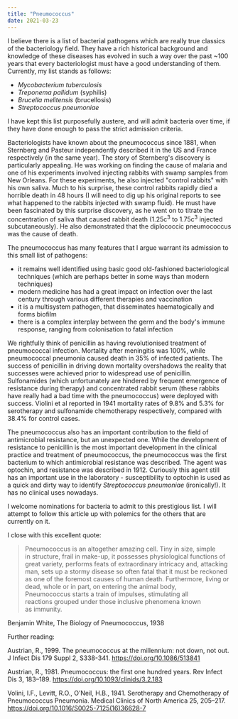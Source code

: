 ```yaml
---
title: "Pneumococcus"
date: 2021-03-23
---
```


I believe there is a list of bacterial pathogens which are really true classics of the bacteriology field. They have a rich historical background and knowledge of these diseases has evolved in such a way over the past ~100 years that every bacteriologist must have a good understanding of them. Currently, my list stands as follows:

- _Mycobacterium tuberculosis_
- _Treponema pallidum_ (syphilis)
- _Brucella melitensis_ (brucellosis)
- _Streptococcus pneumoniae_

I have kept this list purposefully austere, and will admit bacteria over time, if they have done enough to pass the strict admission criteria.

Bacteriologists have known about the pneumococcus since 1881, when Sternberg and Pasteur independently described it in the US and France respectively (in the same year). The story of Sternberg's discovery is particularly appealing. He was working on finding the cause of malaria and one of his experiments involved injecting rabbits with swamp samples from New Orleans. For these experiments, he also injected "control rabbits" with his own saliva. Much to his surprise, these control rabbits rapidly died a horrible death in 48 hours (I will need to dig up his original reports to see what happened to the rabbits injected with swamp fluid). He must have been fascinated by this surprise discovery, as he went on to titrate the concentration of saliva that caused rabbit death (1.25c<sup>3</sup> to 1.75c<sup>3</sup> injected subcutaneously). He also demonstrated that the diplococcic pneumococcus was the cause of death.

The pneumococcus has many features that I argue warrant its admission to this small list of pathogens:

- it remains well identified using basic good old-fashioned bacteriological techniques (which are perhaps better in some ways than modern techniques)
- modern medicine has had a great impact on infection over the last century through various different therapies and vaccination
- it is a multisystem pathogen, that disseminates haematogically and forms biofilm
- there is a complex interplay between the germ and the body's immune response, ranging from colonisation to fatal infection

We rightfully think of penicillin as having revolutionised treatment of pneumococcal infection. Mortality after meningitis was 100%, while pneumococcal pneumonia caused death in 35% of infected patients. The success of penicillin in driving down mortality overshadows the reality that successes were achieved prior to widespread use of penicillin. Sulfonamides (which unfortunately are hindered by frequent emergence of resistance during therapy) and concentrated rabbit serum (these rabbits have really had a bad time with the pneumococcus) were deployed with success. Violini et al reported in 1941 mortality rates of 9.8% and 5.3% for serotherapy and sulfonamide chemotherapy respectively, compared with 38.4% for control cases.

The pneumococcus also has an important contribution to the field of antimicrobial resistance, but an unexpected one. While the development of resistance to penicillin is the most important development in the clinical practice and treatment of pneumococcus, the pneumococcus was the first bacterium to which antimicrobial resistance was described. The agent was optochin, and resistance was described in 1912. Curiously this agent still has an important use in the laboratory - susceptibility to optochin is used as a quick and dirty way to identify _Streptococcus pneumoniae_ (ironically!). It has no clinical uses nowadays.

I welcome nominations for bacteria to admit to this prestigious list. I will attempt to follow this article up with polemics for the others that are currently on it.

I close with this excellent quote:

>Pneumococcus is an altogether amazing cell. Tiny in size, simple in structure, frail in make-up, it possesses physiological functions of great variety, performs feats of extraordinary intricacy and, attacking man, sets up a stormy disease so often fatal that it must be reckoned as one of the foremost causes of human death. Furthermore, living or dead, whole or in part, on entering the animal body, Pneumococcus starts a train of impulses, stimulating all reactions grouped under those inclusive phenomena known as immunity.

Benjamin White, The Biology of Pneumococcus, 1938

Further reading:

Austrian, R., 1999. The pneumococcus at the millennium: not down, not out. J Infect Dis 179 Suppl 2, S338-341. https://doi.org/10.1086/513841

Austrian, R., 1981. Pneumococcus: the first one hundred years. Rev Infect Dis 3, 183–189. https://doi.org/10.1093/clinids/3.2.183

Volini, I.F., Levitt, R.O., O’Neil, H.B., 1941. Serotherapy and Chemotherapy of Pneumococcus Pneumonia. Medical Clinics of North America 25, 205–217. https://doi.org/10.1016/S0025-7125(16)36628-7
